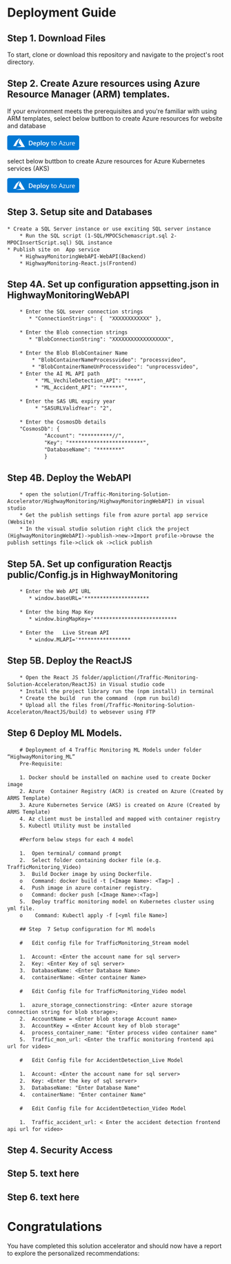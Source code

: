 # Deployment Guide

## Step 1. Download Files
To start, clone or download this repository and navigate to the project's root directory.

## Step 2. Create Azure resources using Azure Resource Manager (ARM) templates.

If your environment meets the prerequisites and you're familiar with using ARM templates, select below buttbon to create  Azure resources for website and database

[![Deploy web site and DB to Azure 0](/Media/deploy-to-azure.png)](https://portal.azure.com/#create/Microsoft.Template/uri/https%3A%2F%2Fraw.githubusercontent.com%2Frituranjang80%2FTraffic-Monitoring-Solution-Accelerator%2Fmain%2FARMTemplate%2FARMTemplate_mspoc_MainResourceGroup.json)


select below buttbon to create  Azure resources for Azure Kubernetes services (AKS)

[![Deploy AKS to Azure 1](/Media/deploy-to-azure.png)](https://portal.azure.com/#create/Microsoft.Template/uri/https%3A%2F%2Fraw.githubusercontent.com%2Frituranjang80%2FTraffic-Monitoring-Solution-Accelerator%2Fmain%2FARMTemplate%2FARMTemplate_mspoc_AKSResourceGroup.json
)
## Step 3. Setup site and  Databases
	
	* Create a SQL Server instance or use exciting SQL server instance 
        * Run the SQL script (1-SQL/MPOCSchemascript.sql 2- MPOCInsertScript.sql) SQL instance   
    * Publish site on  App service
        * HighwayMonitoringWebAPI-WebAPI(Backend)
        * HighwayMonitoring-React.js(Frontend)


## Step 4A. Set up  configuration appsetting.json in HighwayMonitoringWebAPI
        
        * Enter the SQL sever connection strings        
           * "ConnectionStrings": {  "XXXXXXXXXXXX" },
        
        * Enter the Blob connection strings  
           * "BlobConnectionString": "XXXXXXXXXXXXXXXXXX",
        
        * Enter the Blob BlobContainer Name  
            * "BlobContainerNameProcessvideo": "processvideo",
            * "BlobContainerNameUnProcessvideo": "unprocessvideo",
        * Enter the AI ML API path  
             * "ML_VechileDetection_API": "****",
             * "ML_Accident_API": "******",

        * Enter the SAS URL expiry year  
             * "SASURLValidYear": "2",

        * Enter the CosmosDb details
        "CosmosDb": {
                "Account": "**********//",
                "Key": "************************",
                "DatabaseName": "********"                
                }
## Step 4B. Deploy the WebAPI

		* open the solution(/Traffic-Monitoring-Solution-Accelerator/HighwayMonitoring/HighwayMonitoringWebAPI) in visual studio
		* Get the publish settings file from azure portal app service (Website)
		* In the visual studio solution right click the project (HighwayMonitoringWebAPI)->publish->new->Import profile->browse the publish settings file->click ok ->click publish

## Step 5A. Set up  configuration Reactjs public/Config.js in HighwayMonitoring      


        * Enter the Web API URL        
           * window.baseURL='*********************
		   
		* Enter the bing Map Key        
           * window.bingMapKey='***************************
		   
		* Enter the   Live Stream API      
           * window.MLAPI='*****************
		   
## Step 5B. Deploy the ReactJS	
		
		* Open the React JS folder/appliction(/Traffic-Monitoring-Solution-Acceleraton/ReactJS) in Visual studio code	
		* Install the project library run the (npm install) in terminal
		* Create the build  run the command  (npm run build)
		* Upload all the files from(/Traffic-Monitoring-Solution-Acceleraton/ReactJS/build) to websever using FTP
			
## Step 6 Deploy ML Models.
		
		# Deployment of 4 Traffic Monitoring ML Models under folder “HighwayMonitoring_ML”
		Pre-Requisite: 
		
		1. Docker should be installed on machine used to create Docker image
		2. Azure  Container Registry (ACR) is created on Azure (Created by ARMS Template)
		3. Azure Kubernetes Service (AKS) is created on Azure (Created by ARMS Template)
		4. Az client must be installed and mapped with container registry
		5. Kubectl Utility must be installed 
		 
		#Perform below steps for each 4 model 
		
		1.	Open terminal/ command prompt 
		2.	Select folder containing docker file (e.g. TrafficMonitoring_Video)
		3.	Build Docker image by using Dockerfile. 
		o	Command: docker build -t [<Image Name>: <Tag>] .
		4.	Push image in azure container registry. 
		o	Command: docker push [<Image Name>:<Tag>]
		5.	Deploy traffic monitoring model on Kubernetes cluster using yml file.
		o	 Command: Kubectl apply -f [<yml file Name>]

		## Step  7 Setup configuration for Ml models

		#	Edit config file for TrafficMonitoring_Stream model
		
		1.	Account: <Enter the account name for sql server>
		2.	Key: <Enter Key of sql server>
		3.	DatabaseName: <Enter Database Name>
		4.	containerName: <Enter container Name>

		#	Edit Config file for TrafficMonitoring_Video model
		
		1.	azure_storage_connectionstring: <Enter azure storage connection string for blob storage>;
		2.	AccountName = <Enter blob storage Account name> 
		3.	AccountKey = <Enter Account key of blob storage"
		4.	process_container_name: "Enter process video container name"
		5.	Traffic_mon_url: <Enter the traffic monitoring frontend api url for video>

		#	Edit Config file for AccidentDetection_Live Model
		
		1.	Account: <Enter the account name for sql server>
		2.	Key: <Enter the key of sql server>
		3.	DatabaseName: "Enter Database Name"
		4.	containerName: "Enter container Name"

		#	Edit Config file for AccidentDetection_Video Model
		
		1.	Traffic_accident_url: < Enter the accident detection frontend api url for video>



## Step 4. Security Access

## Step 5. text here

## Step 6. text here

# Congratulations
You have completed this solution accelerator and should now have a report to explore the personalized recommendations:

